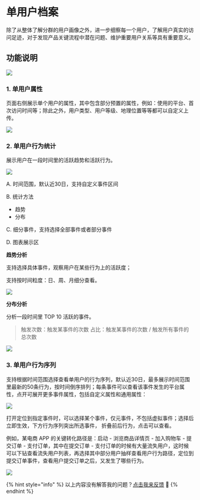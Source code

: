 # 单用户档案

除了从整体了解分群的用户画像之外，进一步细察每一个用户，了解用户真实的访问足迹，对于发现产品关键流程中潜在问题、维护重要用户关系等具有重要意义。

## 功能说明

![ ](https://imguserradar.analysys.cn/fangzhou/img/2018/08/201808112217419664.gif)

### 1. 单用户属性

页面右侧展示单个用户的属性，其中包含部分预置的属性，例如：使用的平台、首次访问时间等；除此之外，用户类型、用户等级、地理位置等等都可以自定义上传。

![ ](https://imguserradar.analysys.cn/fangzhou/img/2018/08/201808112328408834.png)

### 2. 单用户行为统计

展示用户在一段时间里的活跃趋势和活跃行为。

![ ](https://imguserradar.analysys.cn/fangzhou/img/2018/08/201808112356122881.png)

A. 时间范围，默认近30日，支持自定义事件区间

B. 统计方法

* 趋势
* 分布

C. 细分事件，支持选择全部事件或者部分事件

D. 图表展示区

**趋势分析**

支持选择具体事件，观察用户在某些行为上的活跃度；

支持按时间粒度：日、周、月细分查看。

![ ](https://imguserradar.analysys.cn/fangzhou/img/2018/08/201808120008567957.png)

**分布分析**

分析一段时间里 TOP 10 活跃的事件。

> 触发次数：触发某事件的次数 占比：触发某事件的次数 / 触发所有事件的总次数

![ ](https://imguserradar.analysys.cn/fangzhou/img/2018/08/201808120019101761.png)

### 3. 单用户行为序列

支持根据时间范围选择查看单用户的行为序列，默认近30日，最多展示时间范围里最新的50条行为，按时间倒序排列；每条事件可以查看该事件发生的平台属性，点开可展开更多事件属性，包括自定义属性和通用属性：

![ ](https://imguserradar.analysys.cn/fangzhou/img/2018/08/201808120027023634.gif)

打开定位到指定事件时，可以选择某个事件，仅元事件，不包括虚拟事件；选择后立即生效，下方行为序列突出所选事件， 折叠前后行为，点击可以查看。

例如，某电商 APP 的关键转化路径是：启动 - 浏览商品详情页 - 加入购物车 - 提交订单 - 支付订单，其中在提交订单 - 支付订单的时候有大量流失用户，这时候可以下钻查看流失用户列表，再选择其中部分用户抽样查看用户行为路径，定位到提交订单事件，查看用户提交订单之后，又发生了哪些行为。

![ ](https://imguserradar.analysys.cn/fangzhou/img/2018/08/201808120058141990.gif)



{% hint style="info" %}
以上内容没有解答我的问题？[点击我来反馈](https://support.qq.com/products/118522/) 🚀
{% endhint %}
